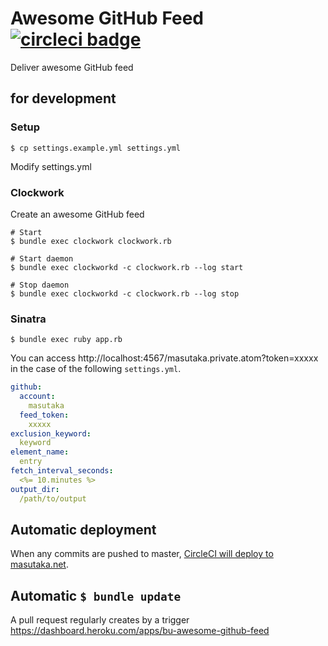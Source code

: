 # Awesome GitHub Feed [![circleci badge][circleci-badge]][circleci-link]

Deliver awesome GitHub feed

## for development

### Setup

    $ cp settings.example.yml settings.yml

Modify settings.yml

### Clockwork

Create an awesome GitHub feed

    # Start
    $ bundle exec clockwork clockwork.rb

    # Start daemon
    $ bundle exec clockworkd -c clockwork.rb --log start

    # Stop daemon
    $ bundle exec clockworkd -c clockwork.rb --log stop

### Sinatra

    $ bundle exec ruby app.rb

You can access http://localhost:4567/masutaka.private.atom?token=xxxxx in the case of the following `settings.yml`.

```yaml
github:
  account:
    masutaka
  feed_token:
    xxxxx
exclusion_keyword:
  keyword
element_name:
  entry
fetch_interval_seconds:
  <%= 10.minutes %>
output_dir:
  /path/to/output
```

## Automatic deployment

When any commits are pushed to master, [CircleCI will deploy to masutaka.net](https://circleci.com/gh/masutaka/awesome-github-feed/tree/master).

## Automatic `$ bundle update`

A pull request regularly creates by a trigger https://dashboard.heroku.com/apps/bu-awesome-github-feed

[circleci-badge]: https://circleci.com/gh/masutaka/awesome-github-feed/tree/master.svg?style=svg
[circleci-link]: https://circleci.com/gh/masutaka/awesome-github-feed/tree/master
